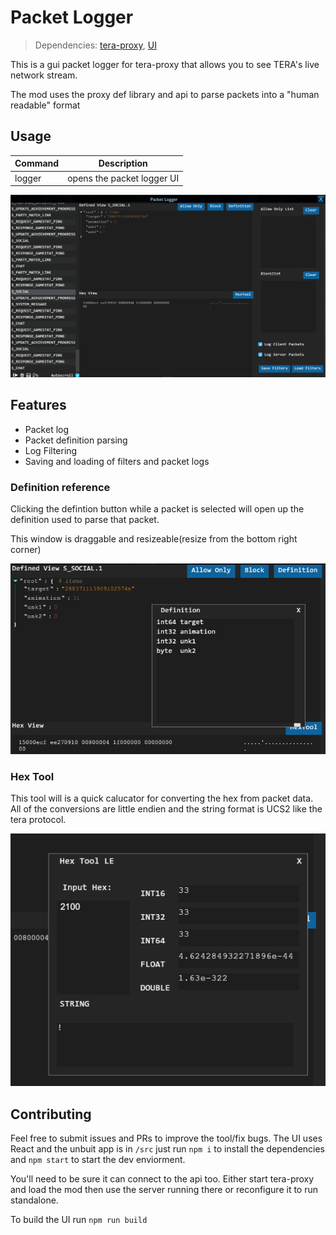 # Packet Logger

>Dependencies: [tera-proxy](https://github.com/tera-proxy/tera-proxy), [UI](https://github.com/tera-mods/ui)

This is a gui packet logger for tera-proxy that allows you to see TERA's live network stream.

The mod uses the proxy def library and api to parse packets into a "human readable" format

## Usage

| Command | Description |
| --- | --- |
| logger | opens the packet logger UI |

![ScrS1](./docs/images/ScrS1.png)

## Features

- Packet log
- Packet definition parsing
- Log Filtering
- Saving and loading of filters and packet logs

### Definition reference

Clicking the defintion button while a packet is selected will open up the definition used to parse that packet.

This window is draggable and resizeable(resize from the bottom right corner)

![ScrS2](./docs/images/ScrS2.png)

### Hex Tool

This tool will is a quick calucator for converting the hex from packet data. All of the conversions are little endien and the string format is UCS2 like the tera protocol.

![ScrS3](./docs/images/ScrS3.png)

## Contributing

Feel free to submit issues and PRs to improve the tool/fix bugs. The UI uses React and the unbuit app is in `/src` just run `npm i` to install the dependencies and `npm start` to start the dev enviorment.

You'll need to be sure it can connect to the api too. Either start tera-proxy and load the mod then use the server running there or reconfigure it to run standalone.

To build the UI run `npm run build`
